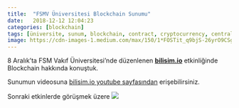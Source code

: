 ```yaml
---
title:  "FSMV Üniversitesi Blockchain Sunumu"
date:   2018-12-12 12:04:23
categories: [blockchain]
tags: [üniversite, sunum, blockchain, contract, cryptocurrency, centralized, decentralized, distributed, sanal, para, dijital, kripto, byzantine, bizans, general, Distributed, Legder, Bitcoin, Block, Mehmet Cem Yücel, Mehmet, Cem, Yucel, Yücel, blockchainturk, blockchainturk.net]
image: https://cdn-images-1.medium.com/max/150/1*FOSTit_q9bjS-26yrO9CSg.jpeg
---
```


8 Aralık’ta FSM Vakıf Üniversitesi’nde düzenlenen <a style="font-weight:bold" href="http://bilisim.io?utm_source=mehmetcemyucel.com&utm_medium=refferal&utm_campaign=blog" target="_blank">bilisim.io</a> etkinliğinde Blockchain hakkında konuştuk.

Sunumun videosuna [bilisim.io youtube sayfasından](https://youtu.be/d5lv2a_Tx2o?t=1245) erişebilirsiniz.

Sonraki etkinlerde görüşmek üzere
![](https://cdn-images-1.medium.com/max/800/1*FOSTit_q9bjS-26yrO9CSg.jpeg)

